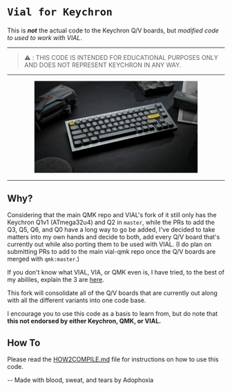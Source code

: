 # `Vial for Keychron`
 
This is ***not*** the actual code to the Keychron Q/V boards, but *modified code to used to work with VIAL*.
 
---
 
> :warning: : THIS CODE IS INTENDED FOR EDUCATIONAL PURPOSES ONLY AND DOES NOT REPRESENT KEYCHRON IN ANY WAY.
 
---
 
<p align="center"><img src="media/img.png" width="75%"></p>
 
***
 
## Why?

Considering that the main QMK repo and VIAL's fork of it still only has the Keychron Q1v1 (ATmega32u4) and Q2 in `master`, while the PRs to add the Q3, Q5, Q6, and Q0 have a long way to go be added, I've decided to take matters into my own hands and decide to both, add every Q/V board that's currently out while also porting them to be used with VIAL. (I do plan on submitting PRs to add to the main vial-qmk repo once the Q/V boards are merged with `qmk:master`.)
 
If you don't know what VIAL, VIA, or QMK even is, I have tried, to the best of my abililes, explain the 3 are [here](WHATIS.md).  
 
This fork will consolidate all of the Q/V boards that are currently out along with all the different variants into one code base.
 
I encourage you to use this code as a basis to learn from, but do note that **this not endorsed by either Keychron, QMK, or VIAL.**

## How To
 
Please read the [HOW2COMPILE.md](HOW2COMPILE.md) file for instructions on how to use this code.

 
-- Made with blood, sweat, and tears by Adophoxia
 

